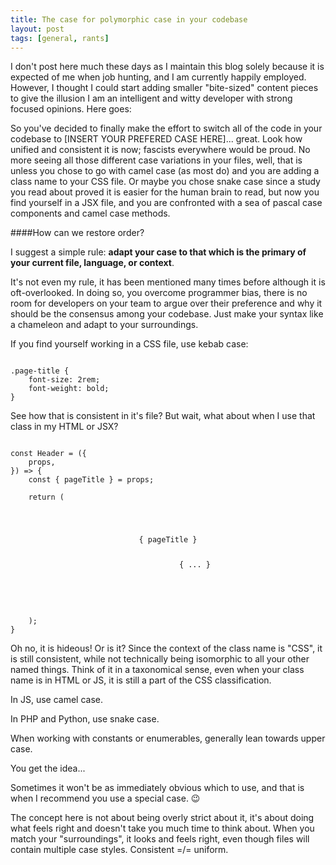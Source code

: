 ```yaml
---
title: The case for polymorphic case in your codebase
layout: post
tags: [general, rants]
---
```


I don't post here much these days as I maintain this blog solely because it is expected of me when job hunting, and I am currently happily employed. However, I thought I could start adding smaller "bite-sized" content pieces to give the illusion I am an intelligent and witty developer with strong focused opinions.<!--more--> Here goes:

So you've decided to finally make the effort to switch all of the code in your codebase to [INSERT YOUR PREFERED CASE HERE]... great. Look how unified and consistent it is now; fascists everywhere would be proud. No more seeing all those different case variations in your files, well, that is unless you chose to go with camel case (as most do) and you are adding a class name to your CSS file. Or maybe you chose snake case since a study you read about proved it is easier for the human brain to read, but now you find yourself in a JSX file, and you are confronted with a sea of pascal case components and camel case methods.

####How can we restore order?

I suggest a simple rule: **adapt your case to that which is the primary of your current file, language, or context**.

It's not even my rule, it has been mentioned many times before although it is oft-overlooked. In doing so, you overcome programmer bias, there is no room for developers on your team to argue over their preference and why it should be the consensus among your codebase. Just make your syntax like a chameleon and adapt to your surroundings.

If you find yourself working in a CSS file, use kebab case:
<pre><code>
.page-title {
    font-size: 2rem;
    font-weight: bold;
}
</code></pre>

See how that is consistent in it's file? But wait, what about when I use that class in my HTML or JSX?
<pre><code>
const Header = ({
	props,
}) => {
	const { pageTitle } = props;

	return (
		<header>
			<p className="page-title">{ pageTitle }</p>
			{ ... }
		</header>
	);
}
</code></pre>

Oh no, it is hideous! Or is it? Since the context of the class name is "CSS", it is still consistent, while not technically being isomorphic to all your other named things. Think of it in a taxonomical sense, even when your class name is in HTML or JS, it is still a part of the CSS classification.

In JS, use camel case.

In PHP and Python, use snake case.

When working with constants or enumerables, generally lean towards upper case.

You get the idea...

Sometimes it won't be as immediately obvious which to use, and that is when I recommend you use a special case.  😉

The concept here is not about being overly strict about it, it's about doing what feels right and doesn't take you much time to think about. When you match your "surroundings", it looks and feels right, even though files will contain multiple case styles. Consistent =/= uniform.
